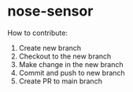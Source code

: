 # nose-sensor

How to contribute:
1. Create new branch
2. Checkout to the new branch
3. Make change in the new branch
4. Commit and push to new branch
5. Create PR to main branch
